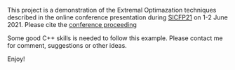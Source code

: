 This project is a demonstration of the Extremal Optimazation techniques described in the online conference presentation during [SICFP21](https://liu.se/en/research/sicfp) on 1-2 June 2021. Please cite the [conference proceeding](https://liu.se/dfsmedia/dd35e243dfb7406993c1815aaf88a675/46357-source/options/download/sicfp21-papers) 

Some good C++ skills is needed to follow this example. Please contact me for comment, suggestions or other ideas.

Enjoy!
